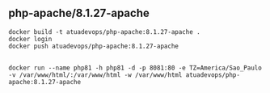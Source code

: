 ## php-apache/8.1.27-apache

    docker build -t atuadevops/php-apache:8.1.27-apache .
    docker login
    docker push atuadevops/php-apache:8.1.27-apache

## 
    docker run --name php81 -h php81 -d -p 8081:80 -e TZ=America/Sao_Paulo -v /var/www/html/:/var/www/html -w /var/www/html atuadevops/php-apache:8.1.27-apache
